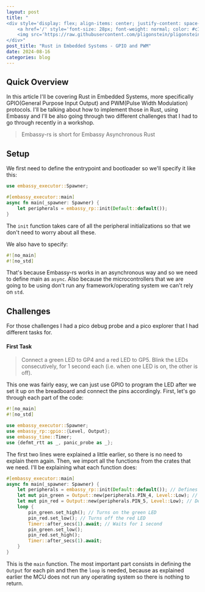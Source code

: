 ```yaml
---
layout: post
title: "
<div style='display: flex; align-items: center; justify-content: space-between;'>
    <a href='/' style='font-size: 28px; font-weight: normal; color: #c1c1c1; text-decoration: none; margin-top: -50px;'>Home</a>
    <img src='https://raw.githubusercontent.com/pligonstein/pligonstein.github.io/main/images/logo.gif' alt='Logo' style='height: 48px; width: 48px; border-radius: 50%; object-fit: cover; margin-top: -50px;'>
</div>"
post_title: "Rust in Embedded Systems - GPIO and PWM"
date: 2024-08-16
categories: blog
---
```


## Quick Overview

In this article I'll be covering Rust in Embedded Systems, more specifically GPIO(General Purpose Input Output) and PWM(Pulse Width Modulation) protocols. I'll be talking about how to implement those in Rust, using Embassy and I'll be also going through two different challenges that I had to go through recently in a workshop.

> Embassy-rs is short for Embassy Asynchronous Rust

## Setup

We first need to define the entrypoint and bootloader so we'll specify it like this:

```rust
use embassy_executor::Spawner;

#[embassy_executor::main]
async fn main(_spawner: Spawner) {
    let peripherals = embassy_rp::init(Default::default());
}
```

The `init` function takes care of all the peripheral initializations so that we don't need to worry about all these.

We also have to specify:

```rust
#![no_main]
#![no_std]
```

That's because Embassy-rs works in an asynchronous way and so we need to define main as `async`. Also because the microcontrollers that we are going to be using don't run any framework/operating system we can't rely on `std`.

## Challenges

For those challenges I had a pico debug probe and a pico explorer that I had different tasks for.

#### First Task

> Connect a green LED to GP4 and a red LED to GP5. Blink the LEDs consecutively, for 1 second each (i.e. when one LED is on, the other is off).

This one was fairly easy, we can just use GPIO to program the LED after we set it up on the breadboard and connect the pins accordingly. First, let's go through each part of the code:

```rust
#![no_main]
#![no_std]

use embassy_executor::Spawner;
use embassy_rp::gpio::{Level, Output};
use embassy_time::Timer;
use {defmt_rtt as _, panic_probe as _};
```

The first two lines were explained a little earlier, so there is no need to explain them again. Then, we import all the functions from the crates that we need. I'll be explaining what each function does:

```rust
#[embassy_executor::main]
async fn main(_spawner: Spawner) {
    let peripherals = embassy_rp::init(Default::default()); // Defines the peripherals
    let mut pin_green = Output::new(peripherals.PIN_4, Level::Low); // Defines the green LED and sets it to low
    let mut pin_red = Output::new(peripherals.PIN_5, Level::Low); // Defines the red LED and sets it to low
    loop {
        pin_green.set_high(); // Turns on the green LED
        pin_red.set_low(); // Turns off the red LED
        Timer::after_secs(1).await; // Waits for 1 second
        pin_green.set_low();
        pin_red.set_high(); 
        Timer::after_secs(1).await;
    }
}
```

This is the `main` function. The most important part consists in defining the `Output` for each pin and then the `loop` is needed, because as explained earlier the MCU does not run any operating system so there is nothing to return.

